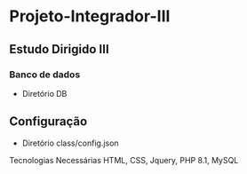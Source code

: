 # Projeto-Integrador-III
## Estudo Dirigido III

### Banco de dados
* Diretório DB

## Configuração
* Diretório class/config.json

Tecnologias Necessárias
HTML, CSS, Jquery, PHP 8.1, MySQL
